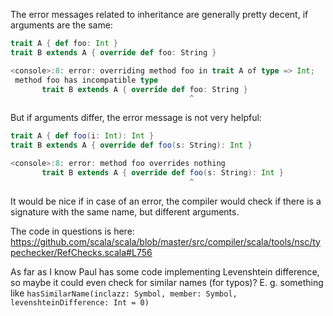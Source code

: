 The error messages related to inheritance are generally pretty decent, if arguments are the same:

```scala
trait A { def foo: Int }
trait B extends A { override def foo: String }

<console>:8: error: overriding method foo in trait A of type => Int;
 method foo has incompatible type
       trait B extends A { override def foo: String }
                                        ^
```


But if arguments differ, the error message is not very helpful:
```scala
trait A { def foo(i: Int): Int }
trait B extends A { override def foo(s: String): Int }

<console>:8: error: method foo overrides nothing
       trait B extends A { override def foo(s: String): Int }
                                        ^
```

It would be nice if in case of an error, the compiler would check if there is a signature with the same name, but different arguments.

The code in questions is here: https://github.com/scala/scala/blob/master/src/compiler/scala/tools/nsc/typechecker/RefChecks.scala#L756

As far as I know Paul has some code implementing Levenshtein difference, so maybe it could even check for similar names (for typos)?
E. g. something like `hasSimilarName(inclazz: Symbol, member: Symbol, levenshteinDifference: Int = 0)`

